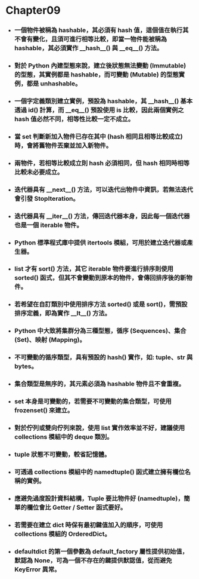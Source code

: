 Chapter09
=====
* ### 一個物件被稱為 hashable，其必須有 hash 值，這個值在執行其不會有變化，且須可進行相等比較，即當一物件能被稱為 hashable，其必須實作 \_\_hash\_\_() 與 \_\_eq\_\_() 方法。
* ### 對於 Python 內建型態來說，建立後狀態無法變動 (Immutable) 的型態，其實例都是 hashable，而可變動 (Mutable) 的型態實例，都是 unhashable。
* ### 一個字定義類別建立實例，預設為 hashable，其 \_\_hash\_\_() 基本透過 id() 計算，而 \_\_eq\_\_() 預設使用 is 比較，因此兩個實例之 hash 值必然不同，相等性比較一定不成立。
* ### 當 set 判斷新加入物件已存在其中 (hash 相同且相等比較成立) 時，會將舊物件丟棄並加入新物件。
* ### 兩物件，若相等比較成立則 hash 必須相同，但 hash 相同時相等比較未必要成立。
* ### 迭代器具有 \_\_next\_\_() 方法，可以迭代出物件中資訊，若無法迭代會引發 StopIteration。
* ### 迭代器具有 \_\_iter\_\_() 方法，傳回迭代器本身，因此每一個迭代器也是一個 iterable 物件。
* ### Python 標準程式庫中提供 itertools 模組，可用於建立迭代器或產生器。
* ### list 才有 sort() 方法，其它 iterable 物件要進行排序則使用 sorted() 函式，但其不會變動到原本的物件，會傳回排序後的新物件。
* ### 若希望在自訂類別中使用排序方法 sorted() 或是 sort()，需預設排序定義，即為實作 \_\_lt\_\_() 方法。
* ### Python 中大致將集群分為三種型態，循序 (Sequences)、集合 (Set)、映射 (Mapping)。
* ### 不可變動的循序類型，具有預設的 hash() 實作，如: tuple、str 與 bytes。
* ### 集合類型是無序的，其元素必須為 hashable 物件且不會重複。
* ### set 本身是可變動的，若需要不可變動的集合類型，可使用 frozenset() 來建立。
* ### 對於佇列或雙向佇列來說，使用 list 實作效率並不好，建議使用 collections 模組中的 deque 類別。
* ### tuple 狀態不可變動，較省記憶體。
* ### 可透過 collections 模組中的 namedtuple() 函式建立擁有欄位名稱的實例。
* ### 應避免過度設計資料結構，Tuple 要比物件好 (namedtuple)，簡單的欄位會比 Getter / Setter 函式要好。
* ### 若需要在建立 dict 時保有最初鍵值加入的順序，可使用 collections 模組的 OrderedDict。
* ### defaultdict 的第一個參數為 default_factory 屬性提供初始值，默認為 None，可為一個不存在的鍵提供默認值，從而避免 KeyError 異常。

